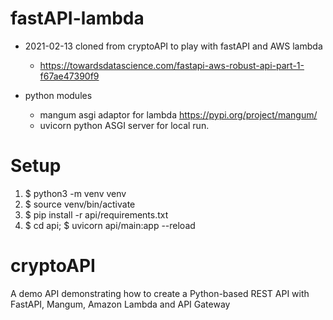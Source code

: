 # fastAPI-lambda
 * 2021-02-13 cloned from cryptoAPI to play with fastAPI and AWS lambda
   * https://towardsdatascience.com/fastapi-aws-robust-api-part-1-f67ae47390f9

 * python modules
   * mangum asgi adaptor for lambda https://pypi.org/project/mangum/
   * uvicorn python ASGI server for local run.

# Setup
 1. $ python3 -m venv venv
 1. $ source venv/bin/activate
 1. $ pip install -r api/requirements.txt
 1. $ cd api; $ uvicorn api/main:app --reload
# cryptoAPI
A demo API demonstrating how to create a Python-based REST API with FastAPI, Mangum, Amazon Lambda and API Gateway
